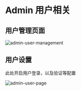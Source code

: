# Admin 用户相关

## 用户管理页面

![admin-user-management](/feature/admin-user-management.png)

## 用户设置

此处开启用户登录，以及验证等配置

![admin-user-page](/feature/admin-user-page.png)
